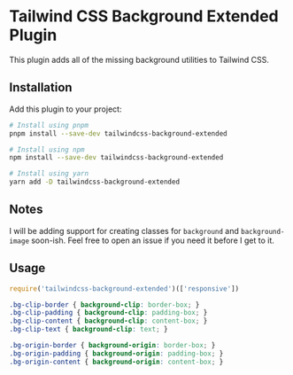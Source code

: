# Tailwind CSS Background Extended Plugin

This plugin adds all of the missing background utilities to Tailwind CSS.

## Installation

Add this plugin to your project:

```bash
# Install using pnpm
pnpm install --save-dev tailwindcss-background-extended

# Install using npm
npm install --save-dev tailwindcss-background-extended

# Install using yarn
yarn add -D tailwindcss-background-extended
```

## Notes

I will be adding support for creating classes for `background` and `background-image` soon-ish. Feel free to open an issue if you need it before I get to it.

## Usage

```js
require('tailwindcss-background-extended')(['responsive'])
```

```css
.bg-clip-border { background-clip: border-box; }
.bg-clip-padding { background-clip: padding-box; }
.bg-clip-content { background-clip: content-box; }
.bg-clip-text { background-clip: text; }

.bg-origin-border { background-origin: border-box; }
.bg-origin-padding { background-origin: padding-box; }
.bg-origin-content { background-origin: content-box; }
```
